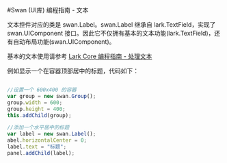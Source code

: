 #Swan (UI库) 编程指南 - 文本

文本控件对应的类是 swan.Label。swan.Label 继承自 lark.TextField，实现了 swan.UIComponent 接口。因此它不仅拥有基本的文本功能(lark.TextField)，还有自动布局功能(swan.UIComponent)。

基本的文本使用请参考 [Lark Core 编程指南 - 处理文本](../core/11-0-text.md)

例如显示一个在容器顶部居中的标题，代码如下：

```  TypeScript

//设置一个 600x400 的容器
var group = new swan.Group();
group.width = 600;
group.height = 400;
this.addChild(group);

//添加一个水平居中的标题
var label = new swan.Label();
abel.horizontalCenter = 0;
label.text = "标题";
panel.addChild(label);
```
